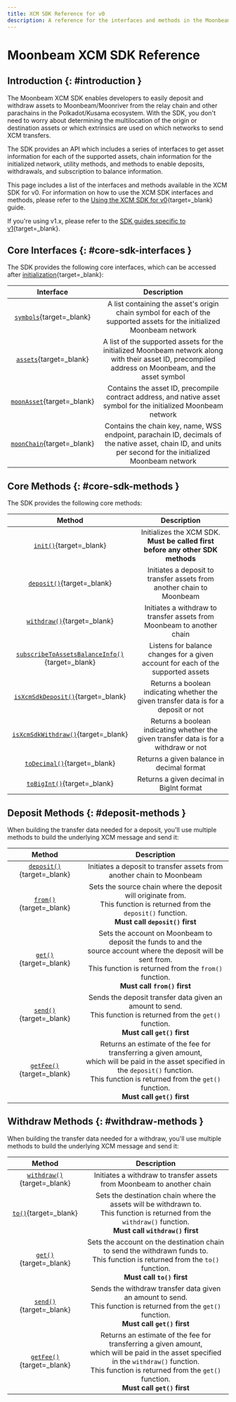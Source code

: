 ```yaml
---
title: XCM SDK Reference for v0
description: A reference for the interfaces and methods in the Moonbeam XCM SDK, which can be used to send XCM transfers between Moonbeam and other chains in the ecosystem.
---
```


# Moonbeam XCM SDK Reference

## Introduction {: #introduction }

The Moonbeam XCM SDK enables developers to easily deposit and withdraw assets to Moonbeam/Moonriver from the relay chain and other parachains in the Polkadot/Kusama ecosystem. With the SDK, you don't need to worry about determining the multilocation of the origin or destination assets or which extrinsics are used on which networks to send XCM transfers.

The SDK provides an API which includes a series of interfaces to get asset information for each of the supported assets, chain information for the initialized network, utility methods, and methods to enable deposits, withdrawals, and subscription to balance information.

This page includes a list of the interfaces and methods available in the XCM SDK for v0. For information on how to use the XCM SDK interfaces and methods, please refer to the [Using the XCM SDK for v0](/builders/interoperability/xcm/xcm-sdk/v0/xcm-sdk){target=\_blank} guide.

If you're using v1.x, please refer to the [SDK guides specific to v1](/builders/interoperability/xcm/xcm-sdk/v1/){target=\_blank}.

## Core Interfaces {: #core-sdk-interfaces }

The SDK provides the following core interfaces, which can be accessed after [initialization](/builders/interoperability/xcm/xcm-sdk/v0/xcm-sdk/#initializing){target=\_blank}:

|                                             Interface                                              |                                                                         Description                                                                         |
|:--------------------------------------------------------------------------------------------------:|:-----------------------------------------------------------------------------------------------------------------------------------------------------------:|
|       [`symbols`](/builders/interoperability/xcm/xcm-sdk/v0/xcm-sdk/#symbols){target=\_blank}       |                   A list containing the asset's origin chain symbol for each of the supported assets for the initialized Moonbeam network                   |
|        [`assets`](/builders/interoperability/xcm/xcm-sdk/v0/xcm-sdk/#assets){target=\_blank}        |    A list of the supported assets for the initialized Moonbeam network along with their asset ID, precompiled address on Moonbeam, and the asset symbol     |
|   [`moonAsset`](/builders/interoperability/xcm/xcm-sdk/v0/xcm-sdk/#native-assets){target=\_blank}   |                      Contains the asset ID, precompile contract address, and native asset symbol for the initialized Moonbeam network                       |
| [`moonChain`](/builders/interoperability/xcm/xcm-sdk/v0/xcm-sdk/#native-chain-data){target=\_blank} | Contains the chain key, name, WSS endpoint, parachain ID, decimals of the native asset, chain ID, and units per second for the initialized Moonbeam network |

## Core Methods {: #core-sdk-methods }

The SDK provides the following core methods:

|                                                     Method                                                      |                                      Description                                      |
|:---------------------------------------------------------------------------------------------------------------:|:-------------------------------------------------------------------------------------:|
|           [`init()`](/builders/interoperability/xcm/xcm-sdk/v0/xcm-sdk/#initializing){target=\_blank}            |    Initializes the XCM SDK. **Must be called first before any other SDK methods**     |
|            [`deposit()`](/builders/interoperability/xcm/xcm-sdk/v0/xcm-sdk/#deposit){target=\_blank}             |         Initiates a deposit to transfer assets from another chain to Moonbeam         |
|           [`withdraw()`](/builders/interoperability/xcm/xcm-sdk/v0/xcm-sdk/#withdraw){target=\_blank}            |        Initiates a withdraw to transfer assets from Moonbeam to another chain         |
| [`subscribeToAssetsBalanceInfo()`](/builders/interoperability/xcm/xcm-sdk/v0/xcm-sdk/#subscribe){target=\_blank} |   Listens for balance changes for a given account for each of the supported assets    |
|     [`isXcmSdkDeposit()`](/builders/interoperability/xcm/xcm-sdk/v0/xcm-sdk/#deposit-check){target=\_blank}      | Returns a boolean indicating whether the given transfer data is for a deposit or not  |
|    [`isXcmSdkWithdraw()`](/builders/interoperability/xcm/xcm-sdk/v0/xcm-sdk/#withdraw-check){target=\_blank}     | Returns a boolean indicating whether the given transfer data is for a withdraw or not |
|           [`toDecimal()`](/builders/interoperability/xcm/xcm-sdk/v0/xcm-sdk/#decimals){target=\_blank}           |                       Returns a given balance in decimal format                       |
|           [`toBigInt()`](/builders/interoperability/xcm/xcm-sdk/v0/xcm-sdk/#decimals){target=\_blank}            |                       Returns a given decimal in BigInt format                        |

## Deposit Methods {: #deposit-methods }

When building the transfer data needed for a deposit, you'll use multiple methods to build the underlying XCM message and send it:

|                                             Method                                              |                                                                                                              Description                                                                                                               |
|:-----------------------------------------------------------------------------------------------:|:--------------------------------------------------------------------------------------------------------------------------------------------------------------------------------------------------------------------------------------:|
|    [`deposit()`](/builders/interoperability/xcm/xcm-sdk/v0/xcm-sdk/#deposit){target=\_blank}     |                                                                                 Initiates a deposit to transfer assets from another chain to Moonbeam                                                                                  |
|       [`from()`](/builders/interoperability/xcm/xcm-sdk/v0/xcm-sdk/#from){target=\_blank}        |                                    Sets the source chain where the deposit will originate from. <br> This function is returned from the `deposit()` function. <br> **Must call `deposit()` first**                                     |
|    [`get()`](/builders/interoperability/xcm/xcm-sdk/v0/xcm-sdk/#get-deposit){target=\_blank}     |           Sets the account on Moonbeam to deposit the funds to and the <br> source account where the deposit will be sent from. <br> This function is returned from the `from()` function. <br> **Must call `from()` first**           |
|   [`send()`](/builders/interoperability/xcm/xcm-sdk/v0/xcm-sdk/#send-deposit){target=\_blank}    |                                          Sends the deposit transfer data given an amount to send. <br> This function is returned from the `get()` function. <br> **Must call `get()` first**                                           |
| [`getFee()`](/builders/interoperability/xcm/xcm-sdk/v0/xcm-sdk/#get-fee-deposit){target=\_blank} | Returns an estimate of the fee for transferring a given amount, <br> which will be paid in the asset specified in the `deposit()` function. <br> This function is returned from the `get()` function. <br> **Must call `get()` first** |

## Withdraw Methods {: #withdraw-methods }

When building the transfer data needed for a withdraw, you'll use multiple methods to build the underlying XCM message and send it:

|                                              Method                                              |                                                                                                               Description                                                                                                               |
|:------------------------------------------------------------------------------------------------:|:---------------------------------------------------------------------------------------------------------------------------------------------------------------------------------------------------------------------------------------:|
|    [`withdraw()`](/builders/interoperability/xcm/xcm-sdk/v0/xcm-sdk/#withdraw){target=\_blank}    |                                                                                 Initiates a withdraw to transfer assets from Moonbeam to another chain                                                                                  |
|          [`to()`](/builders/interoperability/xcm/xcm-sdk/v0/xcm-sdk/#to){target=\_blank}          |                                 Sets the destination chain where the assets will be withdrawn to. <br> This function is returned from the `withdraw()` function. <br> **Must call `withdraw()` first**                                  |
|    [`get()`](/builders/interoperability/xcm/xcm-sdk/v0/xcm-sdk/#get-withdraw){target=\_blank}     |                                   Sets the account on the destination chain to send the withdrawn funds to. <br> This function is returned from the `to()` function. <br> **Must call `to()` first**                                    |
|   [`send()`](/builders/interoperability/xcm/xcm-sdk/v0/xcm-sdk/#send-withdraw){target=\_blank}    |                                          Sends the withdraw transfer data given an amount to send. <br> This function is returned from the `get()` function. <br> **Must call `get()` first**                                           |
| [`getFee()`](/builders/interoperability/xcm/xcm-sdk/v0/xcm-sdk/#get-fee-withdraw){target=\_blank} | Returns an estimate of the fee for transferring a given amount, <br> which will be paid in the asset specified in the `withdraw()` function. <br> This function is returned from the `get()` function. <br> **Must call `get()` first** |
